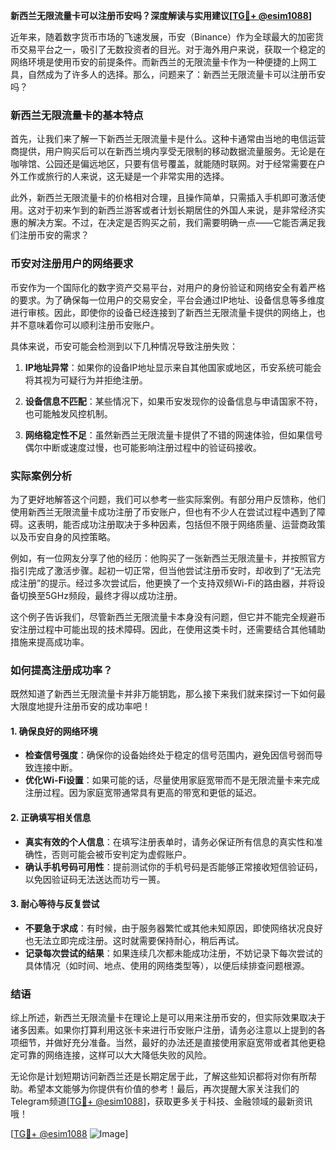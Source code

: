 **新西兰无限流量卡可以注册币安吗？深度解读与实用建议[[TG💪+ @esim1088](https://t.me/s/esim1088)]**

近年来，随着数字货币市场的飞速发展，币安（Binance）作为全球最大的加密货币交易平台之一，吸引了无数投资者的目光。对于海外用户来说，获取一个稳定的网络环境是使用币安的前提条件。而新西兰的无限流量卡作为一种便捷的上网工具，自然成为了许多人的选择。那么，问题来了：新西兰无限流量卡可以注册币安吗？

### 新西兰无限流量卡的基本特点

首先，让我们来了解一下新西兰无限流量卡是什么。这种卡通常由当地的电信运营商提供，用户购买后可以在新西兰境内享受无限制的移动数据流量服务。无论是在咖啡馆、公园还是偏远地区，只要有信号覆盖，就能随时联网。对于经常需要在户外工作或旅行的人来说，这无疑是一个非常实用的选择。

此外，新西兰无限流量卡的价格相对合理，且操作简单，只需插入手机即可激活使用。这对于初来乍到的新西兰游客或者计划长期居住的外国人来说，是非常经济实惠的解决方案。不过，在决定是否购买之前，我们需要明确一点——它能否满足我们注册币安的需求？

### 币安对注册用户的网络要求

币安作为一个国际化的数字资产交易平台，对用户的身份验证和网络安全有着严格的要求。为了确保每一位用户的交易安全，平台会通过IP地址、设备信息等多维度进行审核。因此，即使你的设备已经连接到了新西兰无限流量卡提供的网络上，也并不意味着你可以顺利注册币安账户。

具体来说，币安可能会检测到以下几种情况导致注册失败：

1. **IP地址异常**：如果你的设备IP地址显示来自其他国家或地区，币安系统可能会将其视为可疑行为并拒绝注册。
   
2. **设备信息不匹配**：某些情况下，如果币安发现你的设备信息与申请国家不符，也可能触发风控机制。

3. **网络稳定性不足**：虽然新西兰无限流量卡提供了不错的网速体验，但如果信号偶尔中断或速度过慢，也可能影响注册过程中的验证码接收。

### 实际案例分析

为了更好地解答这个问题，我们可以参考一些实际案例。有部分用户反馈称，他们使用新西兰无限流量卡成功注册了币安账户，但也有不少人在尝试过程中遇到了障碍。这表明，能否成功注册取决于多种因素，包括但不限于网络质量、运营商政策以及币安自身的风控策略。

例如，有一位网友分享了他的经历：他购买了一张新西兰无限流量卡，并按照官方指引完成了激活步骤。起初一切正常，但当他尝试注册币安时，却收到了“无法完成注册”的提示。经过多次尝试后，他更换了一个支持双频Wi-Fi的路由器，并将设备切换至5GHz频段，最终才得以成功注册。

这个例子告诉我们，尽管新西兰无限流量卡本身没有问题，但它并不能完全规避币安注册过程中可能出现的技术障碍。因此，在使用这类卡时，还需要结合其他辅助措施来提高成功率。

### 如何提高注册成功率？

既然知道了新西兰无限流量卡并非万能钥匙，那么接下来我们就来探讨一下如何最大限度地提升注册币安的成功率吧！

#### 1. 确保良好的网络环境
- **检查信号强度**：确保你的设备始终处于稳定的信号范围内，避免因信号弱而导致连接中断。
- **优化Wi-Fi设置**：如果可能的话，尽量使用家庭宽带而不是无限流量卡来完成注册过程。因为家庭宽带通常具有更高的带宽和更低的延迟。

#### 2. 正确填写相关信息
- **真实有效的个人信息**：在填写注册表单时，请务必保证所有信息的真实性和准确性，否则可能会被币安判定为虚假账户。
- **确认手机号码可用性**：提前测试你的手机号码是否能够正常接收短信验证码，以免因验证码无法送达而功亏一篑。

#### 3. 耐心等待与反复尝试
- **不要急于求成**：有时候，由于服务器繁忙或其他未知原因，即使网络状况良好也无法立即完成注册。这时就需要保持耐心，稍后再试。
- **记录每次尝试的结果**：如果连续几次都未能成功注册，不妨记录下每次尝试的具体情况（如时间、地点、使用的网络类型等），以便后续排查问题根源。

### 结语

综上所述，新西兰无限流量卡在理论上是可以用来注册币安的，但实际效果取决于诸多因素。如果你打算利用这张卡来进行币安账户注册，请务必注意以上提到的各项细节，并做好充分准备。当然，最好的办法还是直接使用家庭宽带或者其他更稳定可靠的网络连接，这样可以大大降低失败的风险。

无论你是计划短期访问新西兰还是长期定居于此，了解这些知识都将对你有所帮助。希望本文能够为你提供有价值的参考！最后，再次提醒大家关注我们的Telegram频道[[TG💪+ @esim1088](https://t.me/s/esim1088)]，获取更多关于科技、金融领域的最新资讯哦！

[[TG💪+ @esim1088](https://t.me/s/esim1088) ![Image](https://i.postimg.cc/4NQfJmqS/Snipaste-2025-05-13-00-14-12.png)]